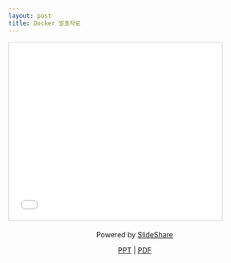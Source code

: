 ```yaml
---
layout: post
title: Docker 발표자료
---
```

<iframe src="//www.slideshare.net/slideshow/embed_code/key/oeGGuxP5ey9yYK" width="425" height="355" frameborder="0" marginwidth="0" marginheight="0" scrolling="no" style="border:1px solid #CCC; border-width:1px; margin-bottom:5px; max-width: 100%;" allowfullscreen> </iframe>

<div style="margin-bottom:5px; text-align:center;">

<p>Powered by  <a href="//www.slideshare.net/Jongwon_/docker-presentation-57018849" title="Docker presentation" target="_blank">SlideShare</a></p>

<p>
<a href="//lastone9182.github.io/reveal.js/docker.html">PPT</a> |
<a href="/file/docker_presentation.pdf" download>PDF</a>
</p>

</div>

